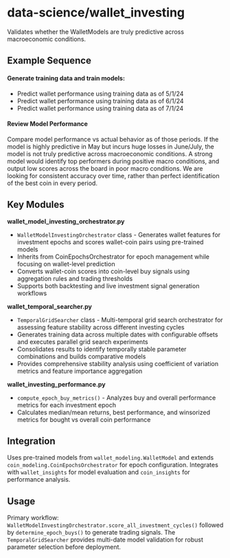 # data-science/wallet_investing

Validates whether the WalletModels are truly predictive across macroeconomic conditions.

## Example Sequence

#### Generate training data and train models:
- Predict wallet performance using training data as of 5/1/24
- Predict wallet performance using training data as of 6/1/24
- Predict wallet performance using training data as of 7/1/24

#### Review Model Performance
Compare model performance vs actual behavior as of those periods. If the model is highly predictive in May but incurs huge losses in June/July, the model is not truly predictive across macroeconomic conditions. A strong model would identify top performers during positive macro conditions, and output low scores across the board in poor macro conditions. We are looking for consistent accuracy over time, rather than perfect identification of the best coin in every period.

## Key Modules

**wallet_model_investing_orchestrator.py**
- `WalletModelInvestingOrchestrator` class - Generates wallet features for investment epochs and scores wallet-coin pairs using pre-trained models
- Inherits from CoinEpochsOrchestrator for epoch management while focusing on wallet-level prediction
- Converts wallet-coin scores into coin-level buy signals using aggregation rules and trading thresholds
- Supports both backtesting and live investment signal generation workflows

**wallet_temporal_searcher.py**
- `TemporalGridSearcher` class - Multi-temporal grid search orchestrator for assessing feature stability across different investing cycles
- Generates training data across multiple dates with configurable offsets and executes parallel grid search experiments
- Consolidates results to identify temporally stable parameter combinations and builds comparative models
- Provides comprehensive stability analysis using coefficient of variation metrics and feature importance aggregation

**wallet_investing_performance.py**
- `compute_epoch_buy_metrics()` - Analyzes buy and overall performance metrics for each investment epoch
- Calculates median/mean returns, best performance, and winsorized metrics for bought vs overall coin performance

## Integration

Uses pre-trained models from `wallet_modeling.WalletModel` and extends `coin_modeling.CoinEpochsOrchestrator` for epoch configuration. Integrates with `wallet_insights` for model evaluation and `coin_insights` for performance analysis.

## Usage

Primary workflow: `WalletModelInvestingOrchestrator.score_all_investment_cycles()` followed by `determine_epoch_buys()` to generate trading signals. The `TemporalGridSearcher` provides multi-date model validation for robust parameter selection before deployment.
